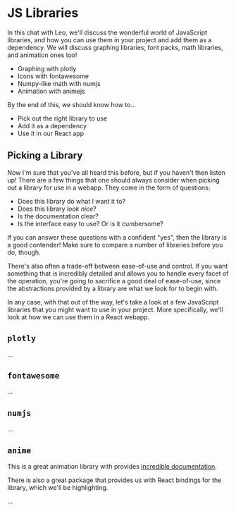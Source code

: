 # JS Libraries

In this chat with Leo, we'll discuss the wonderful world of JavaScript libraries, and how you can use them in your project and add them as a dependency. We will discuss graphing libraries, font packs, math libraries, and animation ones too!
* Graphing with plotly
* Icons with fontawesome
* Numpy-like math with numjs
* Animation with animejs

By the end of this, we should know how to...
* Pick out the right library to use
* Add it as a dependency
* Use it in our React app

## Picking a Library

Now I'm sure that you've all heard this before, but if you haven't then listen up! There are a few things that one should always consider when picking out a library for use in a webapp. They come in the form of questions:
* Does this library do what I want it to?
* Does this library *look nice*?
* Is the documentation clear?
* Is the interface easy to use? Or is it cumbersome?

If you can answer these questions with a confident "yes", then the library is a good contender! Make sure to compare a number of libraries before you do, though.

There's also often a trade-off between ease-of-use and control. If you want something that is incredibly detailed and allows you to handle every facet of the operation, you're going to sacrifice a good deal of ease-of-use, since the abstractions provided by a library are what we look for to begin with.

In any case, with that out of the way, let's take a look at a few JavaScript libraries that you might want to use in your project. More specifically, we'll look at how we can use them in a React webapp.

## `plotly`

...

## `fontawesome`

...

## `numjs`

...

## `anime`

This is a great animation library with provides [incredible documentation](https://animejs.com/).

There is also a great package that provides us with React bindings for the library, which we'll be highlighting.

...